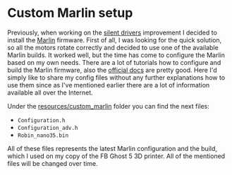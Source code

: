 # Custom Marlin setup

Previously, when working on the [silent drivers](SilentDrivers.md) improvement
I decided to install the [Marlin](https://marlinfw.org/) firmware. First of
all, I was looking for the quick solution, so all the motors rotate correctly
and decided to use one of the available Marlin builds. It worked well, but the
time has come to configure the Marlin based on my own needs. There are a lot of
tutorials how to configure and build the Marlin firmware, also the [official
docs](https://marlinfw.org/docs/configuration/configuration.html) are pretty
good. Here I'd simply like to share my config files without any further
explanations how to use them since as I've mentioned earlier there are a lot of
information available all over the Internet.

Under the [resources/custom_marlin](https://github.com/sergio1990/flying_bear_ghost_5/tree/main/improvements/resources/custom_marlin) folder you can find the next files:

- `Configuration.h`
- `Configuration_adv.h`
- `Robin_nano35.bin`

All of these files represents the latest Marlin configuration and the build,
which I used on my copy of the FB Ghost 5 3D printer. All of the mentioned
files will be changed over time.
